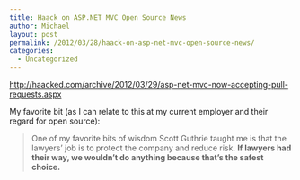 ```yaml
---
title: Haack on ASP.NET MVC Open Source News
author: Michael
layout: post
permalink: /2012/03/28/haack-on-asp-net-mvc-open-source-news/
categories:
  - Uncategorized
---
```

<http://haacked.com/archive/2012/03/29/asp-net-mvc-now-accepting-pull-requests.aspx>

My favorite bit (as I can relate to this at my current employer and their regard for open source):

> One of my favorite bits of wisdom Scott Guthrie taught me is that the lawyers’ job is to protect the company and reduce risk. **If lawyers had their way, we wouldn’t do anything because that’s the safest choice.**